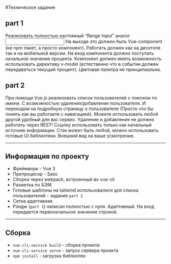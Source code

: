 #Техническое задание

## part 1

Реализовать полностью кастомный “Range Input” аналог <input type=”range”>
На выходе это должен быть Vue-component (не npm пакет, а просто компонент). Работать должен как на
десктопе так и на мобильной версии. На вход компонента должно поступать начальное значение процента.
Компонент должен иметь возможность использовать директиву v-model (естественно что в событии должен
передаваться текущий процент). Цветовая палитра не принципиальна.

## part 2
При помощи Vue.js реализовать список пользователей с поиском по имени.
С возможностью удаления/добавления пользователя. И переходом на подробную страницу о пользователе
(Просто что бы понять как вы работаете с навигацией). Можете использовать любой другой удобный для вас сервис.
Удаление и добавление не должно работать через REST! Ссылку использовать только как начальный
источник информации.
Стэк может быть любой, можно использовать готовые UI библиотеки.
Внешний вид на ваше усмотрение.

---
## Информация по проекту
* Фреймворк - Vue 3
* Препроцесор - Sass
* Сборка через webpack, встроенный во vue-cli
* Разметка по БЭМ
* Готовые шаблоны на tailwind использовалися для списка пользователей - задание `part 2`
* Сетка адаптивная
* Рэндж (`part 1`) написан полностью с нуля. Адаптивный. На вход передается первоначальное значение строкой. 

---

## Сборка
* `vue-cli-service build` - сборка проекта
* `vue-cli-service serve` - запуск сервера проекта
* `npm install` - загрузка библиотек


